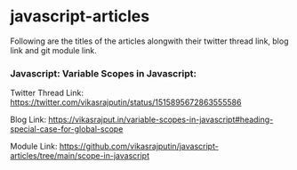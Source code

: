 # javascript-articles

Following are the titles of the articles alongwith their twitter thread link, blog link and git module link.


### Javascript: Variable Scopes in Javascript:

Twitter Thread Link: https://twitter.com/vikasrajputin/status/1515895672863555586

Blog Link: https://vikasrajput.in/variable-scopes-in-javascript#heading-special-case-for-global-scope

Module Link: https://github.com/vikasrajputin/javascript-articles/tree/main/scope-in-javascript
